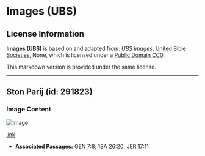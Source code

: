 # Images (UBS)

## License Information

**Images (UBS)** is based on and adapted from: _UBS Images_, [United Bible Societies](https://unitedbiblesocieties.org/), None, which is licensed under a [Public Domain CC0](https://creativecommons.org/public-domain/cc0/).

This markdown version is provided under the same license.



--------------------------------

## Ston Parij (id: 291823)

### Image Content

![Image](https://cdn.aquifer.bible/aquifer-content/resources/Media/WEB-0763_rock_partridge.jpg)

[link](https://cdn.aquifer.bible/aquifer-content/resources/Media/WEB-0763_rock_partridge.jpg)

* **Associated Passages:** GEN 7:8; 1SA 26:20; JER 17:11

